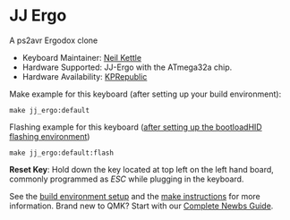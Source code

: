 # JJ Ergo

A ps2avr Ergodox clone

* Keyboard Maintainer: [Neil Kettle](https://github.com/mubdigit)
* Hardware Supported: JJ-Ergo with the ATmega32a chip.
* Hardware Availability: [KPRepublic](https://kprepublic.com/products/jj-bface-pcb-programmed-ergonomic-kit-similar-with-infinity-ergodox-mechanical-keyboard)

Make example for this keyboard (after setting up your build environment):

    make jj_ergo:default

Flashing example for this keyboard ([after setting up the bootloadHID flashing environment](https://docs.qmk.fm/#/flashing_bootloadhid))

    make jj_ergo:default:flash

**Reset Key**: Hold down the key located at top left on the left hand board, commonly programmed as *ESC* while plugging in the keyboard.

See the [build environment setup](https://docs.qmk.fm/#/getting_started_build_tools) and the [make instructions](https://docs.qmk.fm/#/getting_started_make_guide) for more information. Brand new to QMK? Start with our [Complete Newbs Guide](https://docs.qmk.fm/#/newbs).
